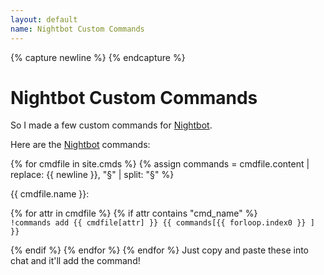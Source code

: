 ```yaml
---
layout: default
name: Nightbot Custom Commands
---
```

{% capture newline %}
{% endcapture %}
# Nightbot Custom Commands

So I made a few custom commands for [Nightbot].

Here are the [Nightbot] commands:

{% for cmdfile in site.cmds %}
{% assign commands = cmdfile.content | replace: {{ newline }}, "§" | split: "§" %}

{{ cmdfile.name }}:

{% for attr in cmdfile %}
{% if attr contains "cmd_name" %}
<code>
!commands add {{ cmdfile[attr] }} {{ commands[{{ forloop.index0 }} ] }}
</code>

{% endif %}
{% endfor %}
{% endfor %}
Just copy and paste these into chat and it'll add the command!

[nightbot]: //beta.nightbot.tv/
